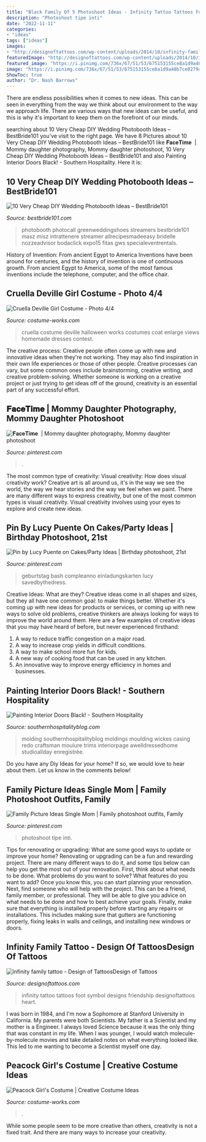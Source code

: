 ```yaml
---
title: "Black Family Of 5 Photoshoot Ideas - Infinity Tattoo Tattoos Foot Symbol Designs Friendship Designoftattoos Heart"
description: "Photoshoot tipe inti"
date: "2022-11-11"
categories:
- "ideas"
tags: ["ideas"]
images:
- "http://designoftattoos.com/wp-content/uploads/2014/10/infinity-family-tattoo.jpg"
featuredImage: "http://designoftattoos.com/wp-content/uploads/2014/10/infinity-family-tattoo.jpg"
featured_image: "https://i.pinimg.com/736x/67/51/53/675153155ce8a1d9a48b7ce0279a6032.jpg"
image: "https://i.pinimg.com/736x/67/51/53/675153155ce8a1d9a48b7ce0279a6032.jpg"
ShowToc: true
author: "Dr. Nash Barrows"
---
```



There are endless possibilities when it comes to new ideas. This can be seen in everything from the way we think about our environment to the way we approach life. There are various ways that new ideas can be useful, and this is why it's important to keep them on the forefront of our minds.

	

		
searching about 10 Very Cheap DIY Wedding Photobooth Ideas – BestBride101 you've visit to the right page. We have 8 Pictures about 10 Very Cheap DIY Wedding Photobooth Ideas – BestBride101 like 𝐅𝐚𝐜𝐞𝐓𝐢𝐦𝐞 ️ | Mommy daughter photography, Mommy daughter photoshoot, 10 Very Cheap DIY Wedding Photobooth Ideas – BestBride101 and also Painting Interior Doors Black! - Southern Hospitality. Here it is:
		
    
## 10 Very Cheap DIY Wedding Photobooth Ideas – BestBride101

<img loading=lazy src="http://www.bestbride101.com/wp-content/uploads/2014/08/colorful-photobooth-props-bestbride101.jpg" onerror="this.onerror=null;this.src='https://tse2.mm.bing.net/th?id=OIP.OAXNL7eprVRR8AxCNS8GMAHaJr&amp;pid=15.1';" alt="10 Very Cheap DIY Wedding Photobooth Ideas – BestBride101">

_Source: bestbride101.com_

>photobooth photocall greenweddingshoes streamers bestbride101 masz misz intrattenere streamer allrecipesmadeeasy bridelle nozzeadvisor bodaclick expo15 fitas gws specialeventrentals. 

	

History of Invention: From ancient Egypt to America
Inventions have been around for centuries, and the history of invention is one of continuous growth. From ancient Egypt to America, some of the most famous inventions include the telephone, computer, and the office chair.

    
## Cruella Deville Girl Costume - Photo 4/4

<img loading=lazy src="https://photos.costume-works.com/full/cruella_deville_girl3.jpg" onerror="this.onerror=null;this.src='https://tse2.mm.bing.net/th?id=OIP.V_QPOQsf2VwmxNP3Wl2KKAHaLH&amp;pid=15.1';" alt="Cruella Deville Girl Costume - Photo 4/4">

_Source: costume-works.com_

>cruella costume deville halloween works costumes coat enlarge views homemade dresses contest. 

	

The creative process:
Creative people often come up with new and innovative ideas when they're not working. They may also find inspiration in their own life experiences or those of other people. Creative processes can vary, but some common ones include brainstorming, creative writing, and creative problem-solving. Whether someone is working on a creative project or just trying to get ideas off of the ground, creativity is an essential part of any successful effort.

    
## 𝐅𝐚𝐜𝐞𝐓𝐢𝐦𝐞 ️ | Mommy Daughter Photography, Mommy Daughter Photoshoot

<img loading=lazy src="https://i.pinimg.com/736x/31/75/31/3175319ea8262fc7ec5a67ebc896565e.jpg" onerror="this.onerror=null;this.src='https://tse3.mm.bing.net/th?id=OIP.Q5lNAkZLJu_6nvueSDwGZAHaKK&amp;pid=15.1';" alt="𝐅𝐚𝐜𝐞𝐓𝐢𝐦𝐞 ️ | Mommy daughter photography, Mommy daughter photoshoot">

_Source: pinterest.com_

>. 

	

The most common type of creativity: Visual creativity: How does visual creativity work?
Creative art is all around us, it's in the way we see the world, the way we hear stories and the way we feel when we paint. There are many different ways to express creativity, but one of the most common types is visual creativity. Visual creativity involves using your eyes to explore and create new ideas.

    
## Pin By Lucy Puente On Cakes/Party Ideas | Birthday Photoshoot, 21st

<img loading=lazy src="https://i.pinimg.com/736x/27/65/bc/2765bccac6e3c08654637cb72b4bb569.jpg" onerror="this.onerror=null;this.src='https://tse3.mm.bing.net/th?id=OIP.rycxawnjd7uWVvNkHTtPLgHaK-&amp;pid=15.1';" alt="Pin by Lucy Puente on Cakes/Party Ideas | Birthday photoshoot, 21st">

_Source: pinterest.com_

>geburtstag bash compleanno einladungskarten lucy savedbythedress. 

	

Creative Ideas: What are they?
Creative ideas come in all shapes and sizes, but they all have one common goal: to make things better. Whether it's coming up with new ideas for products or services, or coming up with new ways to solve old problems, creative thinkers are always looking for ways to improve the world around them. Here are a few examples of creative ideas that you may have heard of before, but never experienced firsthand: 
1. A way to reduce traffic congestion on a major road.
2. A way to increase crop yields in difficult conditions.
3. A way to make school more fun for kids.
4. A new way of cooking food that can be used in any kitchen.
5. An innovative way to improve energy efficiency in homes and businesses.

    
## Painting Interior Doors Black! - Southern Hospitality

<img loading=lazy src="https://southernhospitalityblog.com/wp-content/uploads/2012/05/Interior-Doors-with-Trim-A-Well-Dressed-Home_thumb.jpg" onerror="this.onerror=null;this.src='https://tse4.mm.bing.net/th?id=OIP.BNRp96GL2oGpiHVCSLzbpwHaJ3&amp;pid=15.1';" alt="Painting Interior Doors Black! - Southern Hospitality">

_Source: southernhospitalityblog.com_

>molding southernhospitalityblog moldings moulding wickes casing redo craftsman moulure trims interiorpage awelldressedhome studioallday enregistrée. 

	

Do you have any Diy Ideas for your home? If so, we would love to hear about them. Let us know in the comments below!

    
## Family Picture Ideas Single Mom | Family Photoshoot Outfits, Family

<img loading=lazy src="https://i.pinimg.com/736x/67/51/53/675153155ce8a1d9a48b7ce0279a6032.jpg" onerror="this.onerror=null;this.src='https://tse3.mm.bing.net/th?id=OIP.YXBUqjzMPx9HUE4lL7WXhgHaLI&amp;pid=15.1';" alt="Family Picture Ideas Single Mom | Family photoshoot outfits, Family">

_Source: pinterest.com_

>photoshoot tipe inti. 

	

Tips for renovating or upgrading: What are some good ways to update or improve your home?
Renovating or upgrading can be a fun and rewarding project. There are many different ways to do it, and some tips below can help you get the most out of your renovation. First, think about what needs to be done. What problems do you want to solve? What features do you want to add? Once you know this, you can start planning your renovation. Next, find someone who will help with the project. This can be a friend, family member, or professional. They will be able to give you advice on what needs to be done and how to best achieve your goals. Finally, make sure that everything is installed properly before starting any repairs or installations. This includes making sure that gutters are functioning properly, fixing leaks in walls and ceilings, and installing new windows or doors.

    
## Infinity Family Tattoo - Design Of TattoosDesign Of Tattoos

<img loading=lazy src="http://designoftattoos.com/wp-content/uploads/2014/10/infinity-family-tattoo.jpg" onerror="this.onerror=null;this.src='https://tse2.mm.bing.net/th?id=OIP.9JwRqtSfagpEJS83RZZ98wHaFj&amp;pid=15.1';" alt="infinity family tattoo - Design of TattoosDesign of Tattoos">

_Source: designoftattoos.com_

>infinity tattoo tattoos foot symbol designs friendship designoftattoos heart. 

	

I was born in 1984, and I'm now a Sophomore at Stanford University in California. My parents were both Scientists. My father is a Scientist and my mother is a Engineer. I always loved Science because it was the only thing that was constant in my life. When I was younger, I would watch molecule-by-molecule movies and take detailed notes on what everything looked like. This led to me wanting to become a Scientist myself one day.

    
## Peacock Girl&#039;s Costume | Creative Costume Ideas

<img loading=lazy src="https://photos.costume-works.com/full/peacock_girl.jpg" onerror="this.onerror=null;this.src='https://tse1.mm.bing.net/th?id=OIP.L_WvVedEuc0f8LpmbjuocwHaNL&amp;pid=15.1';" alt="Peacock Girl&#039;s Costume | Creative Costume Ideas">

_Source: costume-works.com_

>. 

	

While some people seem to be more creative than others, creativity is not a fixed trait. And there are many ways to increase your creativity.

